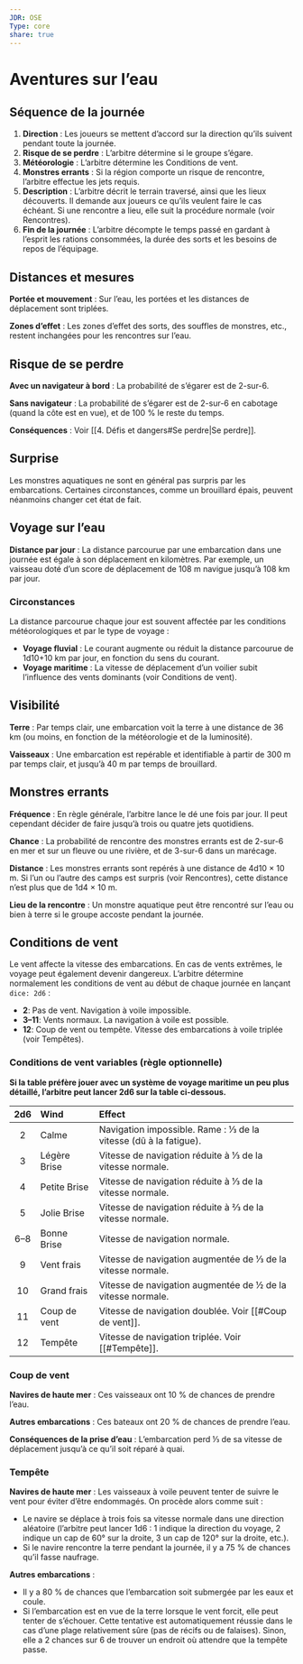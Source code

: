 ```yaml
---
JDR: OSE
Type: core
share: true
---
```

# Aventures sur l’eau


## Séquence de la journée

1. **Direction** : Les joueurs se mettent d’accord sur la direction qu’ils suivent pendant toute la journée.
2. **Risque de se perdre** : L’arbitre détermine si le groupe s’égare.
3. **Météorologie** : L’arbitre détermine les Conditions de vent.
4. **Monstres errants** : Si la région comporte un risque de rencontre, l’arbitre effectue les jets requis.
5. **Description** : L’arbitre décrit le terrain traversé, ainsi que les lieux découverts. Il demande aux joueurs ce qu’ils veulent faire le cas échéant. Si une rencontre a lieu, elle suit la procédure normale (voir Rencontres).
6. **Fin de la journée** : L’arbitre décompte le temps passé en gardant à l’esprit les rations consommées, la durée des sorts et les besoins de repos de l’équipage.

## Distances et mesures

**Portée et mouvement** : Sur l’eau, les portées et les distances de déplacement sont triplées.

**Zones d’effet** : Les zones d’effet des sorts, des souffles de monstres, etc., restent inchangées pour les rencontres sur l’eau.

## Risque de se perdre

**Avec un navigateur à bord** : La probabilité de s’égarer est de 2-sur-6.

**Sans navigateur** : La probabilité de s’égarer est de 2-sur-6 en cabotage (quand la côte est en vue), et de 100 % le reste du temps.

**Conséquences** : Voir [[4. Défis et dangers#Se perdre|Se perdre]].

## Surprise

Les monstres aquatiques ne sont en général pas surpris par les embarcations. Certaines circonstances, comme un brouillard épais, peuvent néanmoins changer cet état de fait.

## Voyage sur l’eau

**Distance par jour** : La distance parcourue par une embarcation dans une journée est égale à son déplacement en kilomètres. Par exemple, un vaisseau doté d’un score de déplacement de 108 m navigue jusqu’à 108 km par jour.

### Circonstances
La distance parcourue chaque jour est souvent affectée par les conditions météorologiques et par le type de voyage :

- **Voyage fluvial** : Le courant augmente ou réduit la distance parcourue de 1d10+10 km par jour, en fonction du sens du courant.
- **Voyage maritime** : La vitesse de déplacement d’un voilier subit l’influence des vents dominants (voir Conditions de vent).

## Visibilité

**Terre** : Par temps clair, une embarcation voit la terre à une distance de 36 km (ou moins, en fonction de la météorologie et de la luminosité).

**Vaisseaux** : Une embarcation est repérable et identifiable à partir de 300 m par temps clair, et jusqu’à 40 m par temps de brouillard.

## Monstres errants

**Fréquence** : En règle générale, l’arbitre lance le dé une fois par jour. Il peut cependant décider de faire jusqu’à trois ou quatre jets quotidiens.

**Chance** : La probabilité de rencontre des monstres errants est de 2-sur-6 en mer et sur un fleuve ou une rivière, et de 3-sur-6 dans un marécage.

**Distance** : Les monstres errants sont repérés à une distance de 4d10 × 10 m. Si l’un ou l’autre des camps est surpris (voir Rencontres), cette distance n’est plus que de 1d4 × 10 m.

**Lieu de la rencontre** : Un monstre aquatique peut être rencontré sur l’eau ou bien à terre si le groupe accoste pendant la journée.

## Conditions de vent

Le vent affecte la vitesse des embarcations. En cas de vents extrêmes, le voyage peut également devenir dangereux. L’arbitre détermine normalement les conditions de vent au début de chaque journée en lançant `dice: 2d6` :

- **2**: Pas de vent. Navigation à voile impossible.
- **3–11**: Vents normaux. La navigation à voile est possible.
- **12**: Coup de vent ou tempête. Vitesse des embarcations à voile triplée (voir Tempêtes).

### Conditions de vent variables (règle optionnelle)

**Si la table préfère jouer avec un système de voyage maritime un peu plus détaillé, l’arbitre peut lancer 2d6 sur la table ci-dessous.**

| 2d6  | Wind            | Effect                                                       |
| :--: | :-------------- | :----------------------------------------------------------- |
|  2   | Calme         | Navigation impossible. Rame : ⅓ de la vitesse (dû à la fatigue). |
|  3   | Légère Brise    | Vitesse de navigation réduite à ⅓ de la vitesse normale.                   |
|  4   | Petite Brise   | Vitesse de navigation réduite à ⅓ de la vitesse normale.                   |
|  5   | Jolie Brise | Vitesse de navigation réduite à ⅔ de la vitesse normale.                   |
| 6–8  | Bonne Brise    | Vitesse de navigation normale.                                |
|  9   | Vent frais   | Vitesse de navigation augmentée de ⅓ de la vitesse normale.<br>                        |
|  10  | Grand frais       | Vitesse de navigation augmentée de ½ de la vitesse normale.<br>                        |
|  11  | Coup de vent       | Vitesse de navigation doublée. Voir [[#Coup de vent]].        |
|  12  | Tempête   | Vitesse de navigation triplée. Voir [[#Tempête]].<br>  |

### Coup de vent
**Navires de haute mer** : Ces vaisseaux ont 10 % de chances de prendre l’eau.

**Autres embarcations** : Ces bateaux ont 20 % de chances de prendre l’eau.

**Conséquences de la prise d’eau** : L’embarcation perd ⅓ de sa vitesse de déplacement jusqu’à ce qu’il soit réparé à quai.

### Tempête
**Navires de haute mer** : Les vaisseaux à voile peuvent tenter de suivre le vent pour éviter d’être endommagés. On procède alors comme suit :

- Le navire se déplace à trois fois sa vitesse normale dans une direction aléatoire (l’arbitre peut lancer 1d6 : 1 indique la direction du voyage, 2 indique un cap de 60° sur la droite, 3 un cap de 120° sur la droite, etc.).
- Si le navire rencontre la terre pendant la journée, il y a 75 % de chances qu’il fasse naufrage.

**Autres embarcations** :

- Il y a 80 % de chances que l’embarcation soit submergée par les eaux et coule.
- Si l’embarcation est en vue de la terre lorsque le vent forcit, elle peut tenter de s’échouer. Cette tentative est automatiquement réussie dans le cas d’une plage relativement sûre (pas de récifs ou de falaises). Sinon, elle a 2 chances sur 6 de trouver un endroit où attendre que la tempête passe.